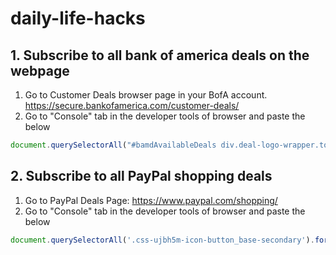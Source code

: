 # daily-life-hacks

## 1. Subscribe to all bank of america deals on the webpage
1. Go to Customer Deals browser page in your BofA account. https://secure.bankofamerica.com/customer-deals/
2. Go to "Console" tab in the developer tools of browser and paste the below
```js
document.querySelectorAll("#bamdAvailableDeals div.deal-logo-wrapper.top > a").forEach(function (item, index) {item.click()});
```

## 2. Subscribe to all PayPal shopping deals
1. Go to PayPal Deals Page: https://www.paypal.com/shopping/
2. Go to "Console" tab in the developer tools of browser and paste the below
```js
document.querySelectorAll('.css-ujbh5m-icon-button_base-secondary').forEach((e)=>e.click())
```
